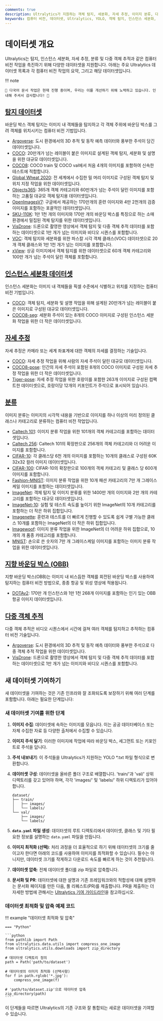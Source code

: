 ```yaml
---
comments: true
description: Ultralytics가 지원하는 객체 탐지, 세분화, 자세 추정, 이미지 분류, 다중 객체 추적을 위한 다양한 컴퓨터 비전 데이터셋에 대한 탐색입니다.
keywords: 컴퓨터 비전, 데이터셋, Ultralytics, YOLO, 객체 탐지, 인스턴스 세분화, 자세 추정, 이미지 분류, 다중 객체 추적
---
```


# 데이터셋 개요

Ultralytics는 탐지, 인스턴스 세분화, 자세 추정, 분류 및 다중 객체 추적과 같은 컴퓨터 비전 작업을 촉진하기 위해 다양한 데이터셋을 지원합니다. 아래는 주요 Ultralytics 데이터셋 목록과 각 컴퓨터 비전 작업의 요약, 그리고 해당 데이터셋입니다.

!!! note

    🚧 다국어 문서 작업은 현재 진행 중이며, 우리는 이를 개선하기 위해 노력하고 있습니다. 인내해 주셔서 감사합니다! 🙏

## [탐지 데이터셋](detect/index.md)

바운딩 박스 객체 탐지는 이미지 내 객체들을 탐지하고 각 객체 주위에 바운딩 박스를 그려 객체를 위치시키는 컴퓨터 비전 기법입니다.

- [Argoverse](detect/argoverse.md): 도시 환경에서의 3D 추적 및 동작 예측 데이터와 풍부한 주석이 담긴 데이터셋입니다.
- [COCO](detect/coco.md): 20만개가 넘는 레이블이 붙은 이미지로 설계된 객체 탐지, 세분화 및 설명을 위한 대규모 데이터셋입니다.
- [COCO8](detect/coco8.md): COCO train 및 COCO val에서 처음 4개의 이미지를 포함하여 신속한 테스트에 적합합니다.
- [Global Wheat 2020](detect/globalwheat2020.md): 전 세계에서 수집한 밀 머리 이미지로 구성된 객체 탐지 및 위치 지정 작업을 위한 데이터셋입니다.
- [Objects365](detect/objects365.md): 365개 객체 카테고리와 60만개가 넘는 주석이 달린 이미지를 포함하는 고품질 대규모 객체 탐지용 데이터셋입니다.
- [OpenImagesV7](detect/open-images-v7.md): 구글에서 제공하는 170만개의 훈련 이미지와 4만 2천개의 검증 이미지를 포함하는 포괄적인 데이터셋입니다.
- [SKU-110K](detect/sku-110k.md): 1만 1천 개의 이미지와 170만 개의 바운딩 박스를 특징으로 하는 소매 환경에서 밀집된 객체 탐지를 위한 데이터셋입니다.
- [VisDrone](detect/visdrone.md): 드론으로 촬영한 영상에서 객체 탐지 및 다중 객체 추적 데이터를 포함하는 데이터셋으로 1만 개가 넘는 이미지와 비디오 시퀀스를 포함합니다.
- [VOC](detect/voc.md): 객체 탐지와 세분화를 위한 파스칼 시각 객체 클래스(VOC) 데이터셋으로 20개 객체 클래스와 1만 1천 개가 넘는 이미지를 포함합니다.
- [xView](detect/xview.md): 상공 이미지에서 객체 탐지를 위한 데이터셋으로 60개 객체 카테고리와 100만 개가 넘는 주석이 달린 객체를 포함합니다.

## [인스턴스 세분화 데이터셋](segment/index.md)

인스턴스 세분화는 이미지 내 객체들을 픽셀 수준에서 식별하고 위치를 지정하는 컴퓨터 비전 기법입니다.

- [COCO](segment/coco.md): 객체 탐지, 세분화 및 설명 작업을 위해 설계된 20만개가 넘는 레이블이 붙은 이미지로 구성된 대규모 데이터셋입니다.
- [COCO8-seg](segment/coco8-seg.md): 세분화 주석이 있는 8개의 COCO 이미지로 구성된 인스턴스 세분화 작업을 위한 더 작은 데이터셋입니다.

## [자세 추정](pose/index.md)

자세 추정은 카메라 또는 세계 좌표계에 대한 객체의 자세를 결정하는 기술입니다.

- [COCO](pose/coco.md): 자세 추정 작업을 위해 사람의 자세 주석이 달린 대규모 데이터셋입니다.
- [COCO8-pose](pose/coco8-pose.md): 인간의 자세 주석이 포함된 8개의 COCO 이미지로 구성된 자세 추정 작업을 위한 더 작은 데이터셋입니다.
- [Tiger-pose](pose/tiger-pose.md): 자세 추정 작업을 위한 호랑이를 포함한 263개 이미지로 구성된 컴팩트한 데이터셋으로, 호랑이당 12개의 키포인트가 주석으로 표시되어 있습니다.

## [분류](classify/index.md)

이미지 분류는 이미지의 시각적 내용을 기반으로 이미지를 하나 이상의 미리 정의된 클래스나 카테고리로 분류하는 컴퓨터 비전 작업입니다.

- [Caltech 101](classify/caltech101.md): 이미지 분류 작업을 위한 101개의 객체 카테고리를 포함하는 데이터셋입니다.
- [Caltech 256](classify/caltech256.md): Caltech 101의 확장판으로 256개의 객체 카테고리와 더 어려운 이미지를 포함합니다.
- [CIFAR-10](classify/cifar10.md): 각 클래스당 6천 개의 이미지를 포함하는 10개의 클래스로 구성된 60K 32x32 컬러 이미지 데이터셋입니다.
- [CIFAR-100](classify/cifar100.md): CIFAR-10의 확장판으로 100개의 객체 카테고리 및 클래스 당 600개 이미지를 포함합니다.
- [Fashion-MNIST](classify/fashion-mnist.md): 이미지 분류 작업을 위한 10개 패션 카테고리의 7만 개 그레이스케일 이미지를 포함하는 데이터셋입니다.
- [ImageNet](classify/imagenet.md): 객체 탐지 및 이미지 분류를 위한 1400만 개의 이미지와 2만 개의 카테고리를 포함하는 대규모 데이터셋입니다.
- [ImageNet-10](classify/imagenet10.md): 실험 및 테스트 속도를 높이기 위한 ImageNet의 10개 카테고리를 포함하는 더 작은 하위 집합입니다.
- [Imagenette](classify/imagenette.md): 훈련과 테스트를 더 빠르게 진행할 수 있도록 쉽게 구별 가능한 클래스 10개를 포함하는 ImageNet의 더 작은 하위 집합입니다.
- [Imagewoof](classify/imagewoof.md): 이미지 분류 작업을 위한 ImageNet의 더 어려운 하위 집합으로, 10개의 개 품종 카테고리를 포함합니다.
- [MNIST](classify/mnist.md): 손으로 쓴 숫자의 7만 개 그레이스케일 이미지를 포함하는 이미지 분류 작업을 위한 데이터셋입니다.

## [지향 바운딩 박스 (OBB)](obb/index.md)

지향 바운딩 박스(OBB)는 이미지 내 비스듬한 객체를 회전된 바운딩 박스를 사용하여 탐지하는 컴퓨터 비전 방법으로, 종종 항공 및 위성 영상에 적용됩니다.

- [DOTAv2](obb/dota-v2.md): 170만 개 인스턴스와 1만 1천 268개 이미지를 포함하는 인기 있는 OBB 항공 이미지 데이터셋입니다.

## [다중 객체 추적](track/index.md)

다중 객체 추적은 비디오 시퀀스에서 시간에 걸쳐 여러 객체를 탐지하고 추적하는 컴퓨터 비전 기술입니다.

- [Argoverse](detect/argoverse.md): 도시 환경에서의 3D 추적 및 동작 예측 데이터와 풍부한 주석으로 다중 객체 추적 작업을 위한 데이터셋입니다.
- [VisDrone](detect/visdrone.md): 드론으로 촬영한 영상에서 객체 탐지 및 다중 객체 추적 데이터를 포함하는 데이터셋으로 1만 개가 넘는 이미지와 비디오 시퀀스를 포함합니다.

## 새 데이터셋 기여하기

새 데이터셋을 기여하는 것은 기존 인프라와 잘 조화되도록 보장하기 위해 여러 단계를 포함합니다. 아래는 필요한 단계입니다:

### 새 데이터셋 기여를 위한 단계

1. **이미지 수집**: 데이터셋에 속하는 이미지를 모읍니다. 이는 공공 데이터베이스 또는 자체 수집한 자료 등 다양한 출처에서 수집할 수 있습니다.

2. **이미지 주석 달기**: 이러한 이미지에 작업에 따라 바운딩 박스, 세그먼트 또는 키포인트로 주석을 답니다.

3. **주석 내보내기**: 이 주석들을 Ultralytics가 지원하는 YOLO *.txt 파일 형식으로 변환합니다.

4. **데이터셋 구성**: 데이터셋을 올바른 폴더 구조로 배열합니다. 'train/'과 'val/' 상위 디렉토리를 갖고 있어야 하며, 각각 'images/' 및 'labels/' 하위 디렉토리가 있어야 합니다.

    ```
    dataset/
    ├── train/
    │   ├── images/
    │   └── labels/
    └── val/
        ├── images/
        └── labels/
    ```

5. **`data.yaml` 파일 생성**: 데이터셋의 루트 디렉토리에서 데이터셋, 클래스 및 기타 필요한 정보를 설명하는 `data.yaml` 파일을 만듭니다.

6. **이미지 최적화 (선택)**: 처리 과정을 더 효율적으로 하기 위해 데이터셋의 크기를 줄이고자 한다면 아래의 코드를 사용하여 이미지를 최적화할 수 있습니다. 필수는 아니지만, 데이터셋 크기를 작게하고 다운로드 속도를 빠르게 하는 것이 추천됩니다.

7. **데이터셋 압축**: 전체 데이터셋 폴더를 zip 파일로 압축합니다.

8. **문서화 및 PR**: 데이터셋에 대한 설명과 기존 프레임워크와의 적합성에 대해 설명하는 문서화 페이지를 만든 다음, 풀 리퀘스트(PR)를 제출합니다. PR을 제출하는 더 자세한 방법에 관해서는 [Ultralytics 기여 가이드라인](https://docs.ultralytics.com/help/contributing)을 참고하십시오.

### 데이터셋 최적화 및 압축 예제 코드

!!! example "데이터셋 최적화 및 압축"

    === "Python"

    ```python
    from pathlib import Path
    from ultralytics.data.utils import compress_one_image
    from ultralytics.utils.downloads import zip_directory

    # 데이터셋 디렉토리 정의
    path = Path('path/to/dataset')

    # 데이터셋의 이미지 최적화 (선택사항)
    for f in path.rglob('*.jpg'):
        compress_one_image(f)

    # 'path/to/dataset.zip'으로 데이터셋 압축
    zip_directory(path)
    ```

이 단계들을 따르면 Ultralytics의 기존 구조와 잘 통합되는 새로운 데이터셋을 기여할 수 있습니다.
